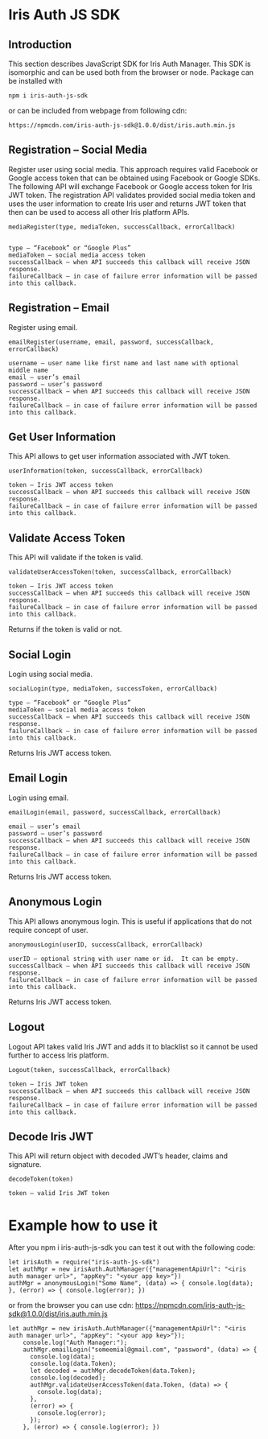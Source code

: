 # Iris Auth JS SDK
## Introduction
This section describes JavaScript SDK for Iris Auth Manager.  This SDK is isomorphic and can be used both from the browser or node.  Package can be installed with

```
npm i iris-auth-js-sdk
```

or can be included from webpage from following cdn:

```
https://npmcdn.com/iris-auth-js-sdk@1.0.0/dist/iris.auth.min.js
```

## Registration – Social Media
Register user using social media.  This approach requires valid Facebook or Google access token that can be obtained using Facebook or Google SDKs.  The following API will exchange Facebook or Google access token for Iris JWT token.  The registration API validates provided social media token and uses the user information to create Iris user and returns JWT token that then can be used to access all other Iris platform APIs.

```
mediaRegister(type, mediaToken, successCallback, errorCallback)


type – “Facebook” or “Google Plus”
mediaToken – social media access token
successCallback – when API succeeds this callback will receive JSON response.
failureCallback – in case of failure error information will be passed into this callback.
```

## Registration – Email
Register using email.

```
emailRegister(username, email, password, successCallback, errorCallback)

username – user name like first name and last name with optional middle name
email – user’s email
password – user’s password
successCallback – when API succeeds this callback will receive JSON response.
failureCallback – in case of failure error information will be passed into this callback.
```

## Get User Information
This API allows to get user information associated with JWT token.

```
userInformation(token, successCallback, errorCallback)

token – Iris JWT access token
successCallback – when API succeeds this callback will receive JSON response.
failureCallback – in case of failure error information will be passed into this callback.
```

## Validate Access Token
This API will validate if the token is valid.

```
validateUserAccessToken(token, successCallback, errorCallback)

token – Iris JWT access token
successCallback – when API succeeds this callback will receive JSON response.
failureCallback – in case of failure error information will be passed into this callback.
```

Returns if the token is valid or not.

## Social Login
Login using social media.

```
socialLogin(type, mediaToken, successToken, errorCallback)

type – “Facebook” or “Google Plus”
mediaToken – social media access token
successCallback – when API succeeds this callback will receive JSON response.
failureCallback – in case of failure error information will be passed into this callback.
```

Returns Iris JWT access token.

## Email Login
Login using email.

```
emailLogin(email, password, successCallback, errorCallback)

email – user’s email
password – user’s password
successCallback – when API succeeds this callback will receive JSON response.
failureCallback – in case of failure error information will be passed into this callback.
```

Returns Iris JWT access token.

## Anonymous Login
This API allows anonymous login.  This is useful if applications that do not require concept of user.

```
anonymousLogin(userID, successCallback, errorCallback)

userID – optional string with user name or id.  It can be empty.
successCallback – when API succeeds this callback will receive JSON response.
failureCallback – in case of failure error information will be passed into this callback.
```


Returns Iris JWT access token.

## Logout
Logout API takes valid Iris JWT and adds it to blacklist so it cannot be used further to access Iris platform.

```
Logout(token, successCallback, errorCallback)

token – Iris JWT token
successCallback – when API succeeds this callback will receive JSON response.
failureCallback – in case of failure error information will be passed into this callback.
```

## Decode Iris JWT
This API will return object with decoded JWT’s header, claims and signature.

```
decodeToken(token)

token – valid Iris JWT token
```
# Example how to use it
After you npm i iris-auth-js-sdk you can test it out with the following code:

```
let irisAuth = require("iris-auth-js-sdk")
let authMgr = new irisAuth.AuthManager({"managementApiUrl": "<iris auth manager url>", "appKey": "<your app key>"})
authMgr = anonymousLogin("Some Name", (data) => { console.log(data); }, (error) => { console.log(error); })
```

or from the browser you can use cdn: https://npmcdn.com/iris-auth-js-sdk@1.0.0/dist/iris.auth.min.js

```
let authMgr = new irisAuth.AuthManager({"managementApiUrl": "<iris auth manager url>", "appKey": "<your app key>"});
    console.log("Auth Manager:");
    authMgr.emailLogin("someemial@gmail.com", "password", (data) => {
      console.log(data);
      console.log(data.Token);
      let decoded = authMgr.decodeToken(data.Token);
      console.log(decoded);
      authMgr.validateUserAccessToken(data.Token, (data) => {
        console.log(data);
      },
      (error) => {
        console.log(error);
      });
    }, (error) => { console.log(error); })
```
